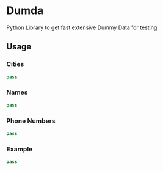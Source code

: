# Dumda
Python Library to get fast extensive Dummy Data for testing

## Usage

### Cities

```python
pass
```

### Names

```python
pass
```
### Phone Numbers
```python
pass
```

### Example
```python
pass
```